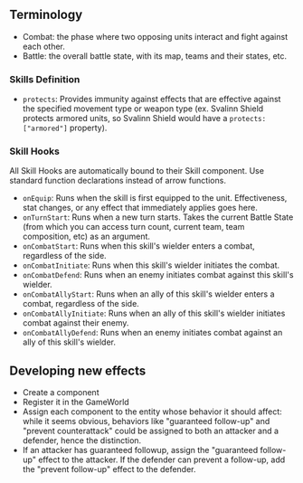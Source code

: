 ## Terminology

- Combat: the phase where two opposing units interact and fight against each other.
- Battle: the overall battle state, with its map, teams and their states, etc.

### Skills Definition

- `protects`: Provides immunity against effects that are effective against the specified movement type or weapon type (ex. Svalinn Shield protects armored units, so Svalinn Shield would have a `protects: ["armored"]` property).

### Skill Hooks

All Skill Hooks are automatically bound to their Skill component. Use standard function declarations instead of arrow functions.

- `onEquip`: Runs when the skill is first equipped to the unit. Effectiveness, stat changes, or any effect that immediately applies goes here.
- `onTurnStart`: Runs when a new turn starts. Takes the current Battle State (from which you can access turn count, current team, team composition, etc) as an argument.
- `onCombatStart`: Runs when this skill's wielder enters a combat, regardless of the side.
- `onCombatInitiate`: Runs when this skill's wielder initiates the combat.
- `onCombatDefend`: Runs when an enemy initiates combat against this skill's wielder.
- `onCombatAllyStart`: Runs when an ally of this skill's wielder enters a combat, regardless of the side.
- `onCombatAllyInitiate`: Runs when an ally of this skill's wielder initiates combat against their enemy.
- `onCombatAllyDefend`: Runs when an enemy initiates combat against an ally of this skill's wielder.

## Developing new effects

- Create a component
- Register it in the GameWorld
- Assign each component to the entity whose behavior it should affect: while it seems obvious, behaviors like "guaranteed follow-up" and "prevent counterattack" could be assigned to both an attacker and a defender, hence the distinction.
- If an attacker has guaranteed followup, assign the "guaranteed follow-up" effect to the attacker. If the defender can prevent a follow-up, add the "prevent follow-up" effect to the defender. 

